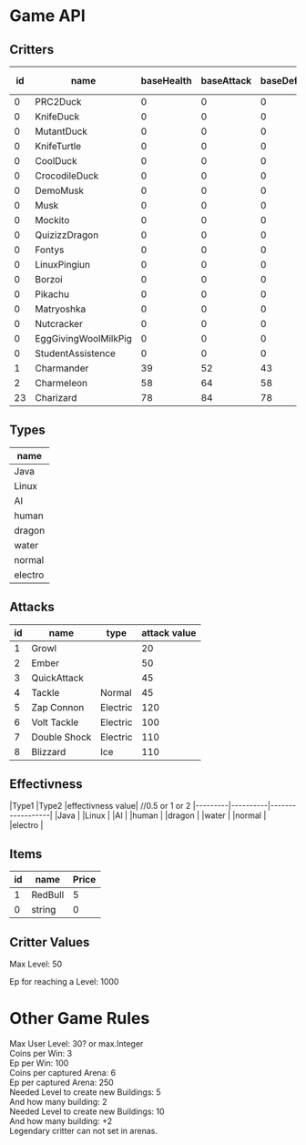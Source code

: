 # Game API<br>

## Critters<br>
| id | name                | baseHealth | baseAttack | baseDefence | baseSpeed |Evolution            |Evolves at|type      |
|----|---------------------|------------|------------|-------------|-----------|---------------------|----------|----------|
| 0  | PRC2Duck            | 0          | 0          | 0           |0         |KnifeDuck            |20        |          |
| 0  | KnifeDuck           | 0          | 0          | 0           |0         |MutantDuck           |40        |          |
| 0  | MutantDuck          | 0          | 0          | 0           |0         |                     |          |          |
| 0  | KnifeTurtle         | 0          | 0          | 0           |0         |                     |          |          |
| 0  | CoolDuck            | 0          | 0          | 0           |0         |CrocodileDuck        |25        |          |
| 0  | CrocodileDuck       | 0          | 0          | 0           |0         |                     |          |          |
| 0  | DemoMusk            | 0          | 0          | 0           | 0        |Musk                 |25        |          |
| 0  | Musk                | 0          | 0          | 0           | 0        |                     |          |          |
| 0  | Mockito             | 0          | 0          | 0           | 0        |                     |          |          |
| 0  | QuizizzDragon       | 0          | 0          | 0           | 0        |                     |          |          |
| 0  | Fontys              | 0          | 0          | 0           | 0        |                     |          |          |
| 0  | LinuxPingiun        | 0          | 0          | 0           | 0        |                     |          |          |
| 0  | Borzoi              | 0          | 0          | 0           | 0        |                     |          |          |
| 0  | Pikachu             | 0          | 0          | 0           | 0        |                     |          |          |
| 0  | Matryoshka          | 0          | 0          | 0           | 0        |                     |          |          |
| 0  | Nutcracker          | 0          | 0          | 0           | 0        |                     |          |          |
| 0  | EggGivingWoolMilkPig| 0          | 0          | 0           | 0        |                     |          |          |
| 0  | StudentAssistence   | 0          | 0          | 0           | 0        |                     |          |          |
| 1  | Charmander          | 39         | 52         | 43          | 65       |Charmeleon           |16        |          |
| 2  | Charmeleon          | 58         | 64         | 58          | 80       |Charizard            |36        |          |
| 23 | Charizard           | 78         | 84         | 78          | 100      |                     |          |          |

## Types<br>
|name     |
|---------|
|Java     |
|Linux    |
|AI       |
|human    |
|dragon   |
|water    |
|normal   |
|electro  |

## Attacks<br>
|id|name|type|attack value|
|----|---------------|-----------|--------------|
| 1  | Growl         |           | 20           |
| 2  | Ember         |           | 50           |
| 3  | QuickAttack   |           | 45           |
| 4  | Tackle        | Normal    | 45           |
| 5  | Zap Connon    | Electric  | 120          |
| 6  | Volt Tackle   | Electric  | 100          |
| 7  | Double Shock  | Electric  | 110          |
| 8  | Blizzard      | Ice       | 110          |


## Effectivness<br>
|Type1    |Type2     |effectivness value| //0.5 or 1 or 2
|---------|----------|------------------|
|Java     |
|Linux    |
|AI       |
|human    |
|dragon   |
|water    |
|normal   |
|electro  |


## Items<br>
| id | name       | Price |
|----|------------|-------|
| 1  | RedBull    | 5     |
| 0  | string     | 0     |

## Critter Values<br>
Max Level: 50<br>

Ep for reaching a Level: 1000 <br>

# Other Game Rules<br>
Max User Level: 30? or max.Integer<br>
Coins per Win: 3 <br>
Ep per Win: 100<br>
Coins per captured Arena: 6<br>
Ep per captured Arena: 250<br>
Needed Level to create new Buildings: 5<br>
And how many building: 2<br>
Needed Level to create new Buildings: 10<br>
And how many building: +2<br>
Legendary critter can not set in arenas.<br>
